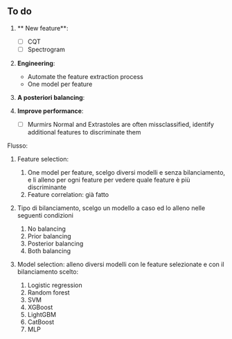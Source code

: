 ## To do

1. ** New feature**:
    - [ ] CQT
    - [ ] Spectrogram 

2. **Engineering**:
    - Automate the feature extraction process
    - One model per feature


3. **A posteriori balancing**:



4. **Improve performance**:
   - [ ] Murmirs Normal and Extrastoles are often missclassified, identify additional features to discriminate them

Flusso:

1. Feature selection:
   1. One model per feature, scelgo diversi modelli e senza bilanciamento, e li alleno per ogni feature per vedere quale feature è più discriminante
   2. Feature correlation: già fatto

2. Tipo di bilanciamento, scelgo un modello a caso ed lo alleno nelle seguenti condizioni
   1. No balancing
   2. Prior balancing
   3. Posterior balancing
   4. Both balancing

3. Model selection:
   alleno diversi modelli con le feature selezionate e con il bilanciamento scelto:
   1. Logistic regression
   2. Random forest
   3. SVM
   4. XGBoost
   5. LightGBM
   6. CatBoost
   7. MLP
